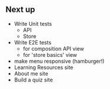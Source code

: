 ## Next up
- Write Unit tests
  - API
  - Store
- Write E2E tests
  - for composition API view
  - for 'store basics' view
- make menu responsive (hamburger!)
- Learning Resources site
- About me site
- Build a quiz site
